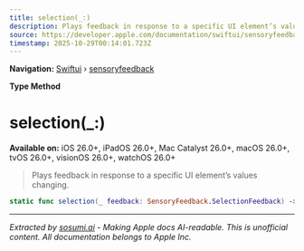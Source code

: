 ```yaml
---
title: selection(_:)
description: Plays feedback in response to a specific UI element’s values changing.
source: https://developer.apple.com/documentation/swiftui/sensoryfeedback/selection(_:)
timestamp: 2025-10-29T00:14:01.723Z
---
```


**Navigation:** [Swiftui](/documentation/swiftui) › [sensoryfeedback](/documentation/swiftui/sensoryfeedback)

**Type Method**

# selection(_:)

**Available on:** iOS 26.0+, iPadOS 26.0+, Mac Catalyst 26.0+, macOS 26.0+, tvOS 26.0+, visionOS 26.0+, watchOS 26.0+

> Plays feedback in response to a specific UI element’s values changing.

```swift
static func selection(_ feedback: SensoryFeedback.SelectionFeedback) -> SensoryFeedback
```

---

*Extracted by [sosumi.ai](https://sosumi.ai) - Making Apple docs AI-readable.*
*This is unofficial content. All documentation belongs to Apple Inc.*
